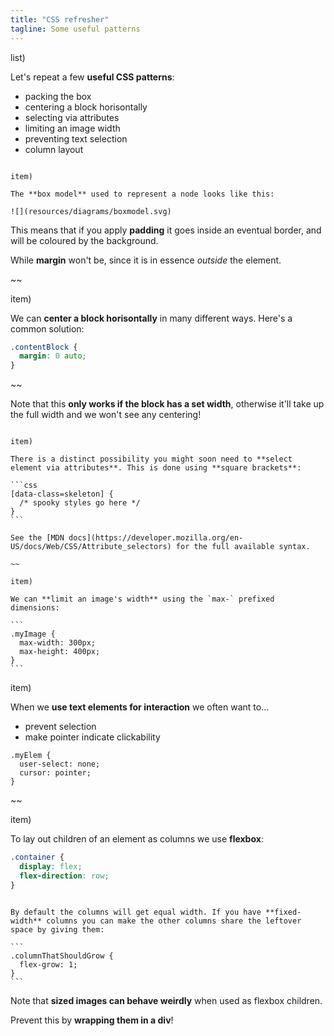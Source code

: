 ```yaml
---
title: "CSS refresher"
tagline: Some useful patterns
---
```


list)

Let's repeat a few **useful CSS patterns**:

* packing the box
* centering a block horisontally
* selecting via attributes
* limiting an image width
* preventing text selection
* column layout

~~~

item)

The **box model** used to represent a node looks like this:

![](resources/diagrams/boxmodel.svg)

~~~

This means that if you apply **padding** it goes inside an eventual border, and will be coloured by the background.

While **margin** won't be, since it is in essence *outside* the element.

~~

item)

We can **center a block horisontally** in many different ways. Here's a common solution:

```css
.contentBlock {
  margin: 0 auto;
}
```

~~

Note that this **only works if the block has a set width**, otherwise it'll take up the full width and we won't see any centering!


~~~

item)

There is a distinct possibility you might soon need to **select element via attributes**. This is done using **square brackets**:

```css
[data-class=skeleton] {
  /* spooky styles go here */
}
```

See the [MDN docs](https://developer.mozilla.org/en-US/docs/Web/CSS/Attribute_selectors) for the full available syntax.

~~

item)

We can **limit an image's width** using the `max-` prefixed dimensions:

```
.myImage {
  max-width: 300px;
  max-height: 400px;
}
```

~~~

item)

When we **use text elements for interaction** we often want to...

* prevent selection
* make pointer indicate clickability

```
.myElem {
  user-select: none;
  cursor: pointer;
}
```

~~

item)

To lay out children of an element as columns we use **flexbox**:

```css
.container {
  display: flex;
  flex-direction: row;
}
```

~~~

By default the columns will get equal width. If you have **fixed-width** columns you can make the other columns share the leftover space by giving them:

```
.columnThatShouldGrow {
  flex-grow: 1;
}
```

~~~

Note that **sized images can behave weirdly** when used as flexbox children.

Prevent this by **wrapping them in a div**!
